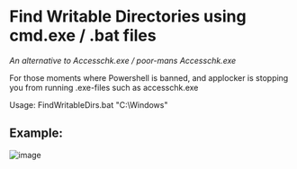 # Find Writable Directories using cmd.exe / .bat files
*An alternative to Accesschk.exe / poor-mans Accesschk.exe* 
 

For those moments where Powershell is banned, and applocker is stopping you from running .exe-files such as accesschk.exe 

Usage: FindWritableDirs.bat "C:\Windows"



## Example: 

![image](https://user-images.githubusercontent.com/35890107/125629339-69ec6a22-623b-45bb-bcf3-c8454863a96b.png)
